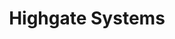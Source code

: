 ---
facebook: https://facebook.com/Highgate-Systems-107405244636388
linkedin: https://linkedin.com/company/highgate-systems
logohandle: highgatesystems
sort: highgatesystems
title: Highgate Systems
twitter: https://x.com/highgatesystems
website: https://www.highgatesystems.com/
youtube: https://youtube.com/channel/UCe7Ck_TdbuF5HPieEhm5mbQ
---